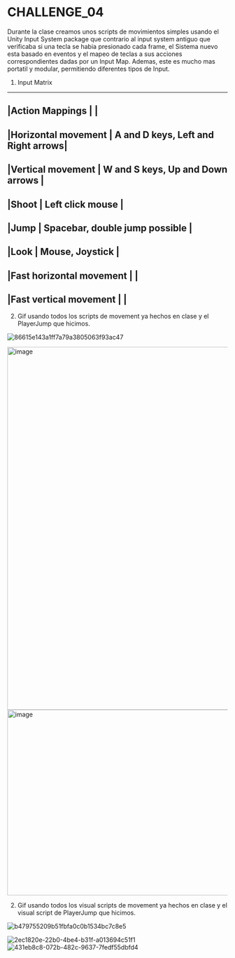 # CHALLENGE_04
Durante la clase creamos unos scripts de movimientos simples usando el Unity Input System package que contrario al input system antiguo que verificaba si una tecla se habia presionado cada frame, el Sistema
nuevo esta basado en eventos y el mapeo de teclas a sus acciones correspondientes dadas por un Input Map. Ademas, este es mucho mas portatil y modular, permitiendo diferentes tipos de Input.

1. Input Matrix
-----------------------------------------------------------------------------------------------------
|Action Mappings          |                                                                          |
-----------------------------------------------------------------------------------------------------
|Horizontal movement      |                                       A and D keys, Left and Right arrows|
-----------------------------------------------------------------------------------------------------
|Vertical movement        |                                       W and S keys, Up and Down arrows   |
-----------------------------------------------------------------------------------------------------
|Shoot                    |                                       Left click mouse                   |
-----------------------------------------------------------------------------------------------------
|Jump                     |                                       Spacebar, double jump possible     |
-----------------------------------------------------------------------------------------------------
|Look                     |                                       Mouse, Joystick                    |
-----------------------------------------------------------------------------------------------------
|Fast horizontal movement |                                                                          |
-----------------------------------------------------------------------------------------------------
|Fast vertical movement   |                                                                          |
-----------------------------------------------------------------------------------------------------



2. Gif usando todos los scripts de movement ya hechos en clase y el PlayerJump que hicimos.

![86615e143a1ff7a79a3805063f93ac47](https://github.com/user-attachments/assets/52064d9a-ace4-42fa-ae54-7b10d97639a3)

<img width="1246" height="829" alt="image" src="https://github.com/user-attachments/assets/e9020e2e-bf5a-4012-967a-0237455e08ce" />
<img width="1237" height="424" alt="image" src="https://github.com/user-attachments/assets/eddb931a-b29f-452b-a61b-5c3b0ea8b17f" />



2. Gif usando todos los visual scripts de movement ya hechos en clase y el visual script de PlayerJump que hicimos.

![b479755209b51fbfa0c0b1534bc7c8e5](https://github.com/user-attachments/assets/82c9b230-73b3-4766-beb5-e75bda6eb211)

![2ec1820e-22b0-4be4-b31f-a013694c51f1](https://github.com/user-attachments/assets/7ecf75ac-03f0-4644-baec-6899108fee4c)
![431eb8c8-072b-482c-9637-7fedf55dbfd4](https://github.com/user-attachments/assets/a58d679e-e982-47fc-b870-681ccf3d0551)
